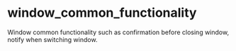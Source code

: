 # window_common_functionality
Window common functionality such as confirmation before closing window, notify when switching window.
